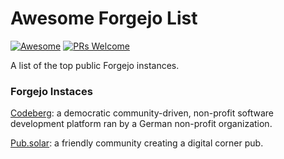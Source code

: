 # Awesome Forgejo List

[![Awesome](https://awesome.re/badge-flat2.svg)]() [![PRs Welcome](https://img.shields.io/badge/PRs-welcome-brightgreen.svg?style=flat-square)]()

A list of the top public Forgejo instances.

### Forgejo Instaces
[Codeberg](https://codeberg.org): a democratic community-driven, non-profit software development platform ran by a German non-profit organization.

[Pub.solar](https://git.pub.solar): a friendly community creating a digital corner pub.

